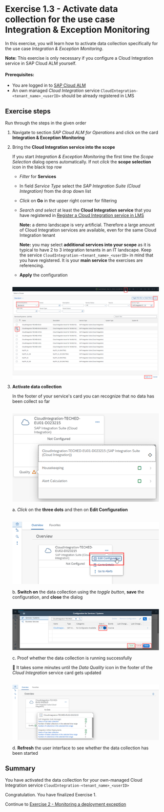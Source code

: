 # Exercise 1.3 - Activate data collection for the use case Integration & Exception Monitoring 

In this exercise, you will learn how to activate data collection specifically for the use case *Integration & Exception Monitoring*.

**Note:** This exercise is only necessary if you configure a Cloud Integration service in SAP Cloud ALM yourself.

#### Prerequisites:
- You are logged in to [SAP Cloud ALM](https://teched22-cloudalm-003.eu10.alm.cloud.sap/launchpad#Shell-home)
- An own managed *Cloud Integration* service `CloudIntegration-<tenant_name>_<userID>` should be already registered in LMS

## Exercise steps

Run through the steps in the given order

1. Navigate to section *SAP Cloud ALM for Operations* and click on the card **Integration & Exception Monitoring** 
      
2. Bring the **Cloud Integration service into the scope**

   If you start *Integration & Exception Monitoring* the first time the *Scope Selection* dialog opens automatically. If not *click* the **scope selection** icon in the black top row
   
    - *Filter* for **Services**
    - In field *Service Type* select the *SAP Integration Suite (Cloud Integration)* from the drop down list
    - *Click* on **Go** in the upper right corner for filtering
    - *Search and select* at least the **Cloud Integration service** that you have registered in [Register a Cloud Integration service in LMS](/exercises/ex1/ex11)
    
        **Note:** a demo landscape is very artificial. Therefore a large amount of Cloud Integration services are available, even for the same Cloud Integration tenant
        
        **Note:** you may select **additional services into your scope** as it is typical to have 2 to 3 integration tenants in an IT landscape. Keep the service `CloudIntegration-<tenant_name>_<userID>` in mind that you have registered. It is your **main service** the exercises are referencing.
        
    - **Apply** the configuration
      
     <br>![](/exercises/ex1/images/ScopeSelectionRegisteredService.png)
      
3. **Activate data collection**

    In the footer of your service's card you can recognize that no data has been collect so far
    
   <br>![](/exercises/ex1/images/IMOverviewNoData.png)

    a. *Click* on the **three dots** and then on **Edit Configuration**
    
    <br>![](/exercises/ex1/images/IMOverviewEditConfiguration.png)
    
    b. **Switch on** the data collection using the *toggle button*, **save** the configuration, and **close** the dialog
    
    <br>![](/exercises/ex1/images/IMConfigDataCollection.png)
	
    c. Proof whether the data collection is running successfully
    
    :custard: It takes some minutes until the *Data Quality* icon in the footer of the *Cloud Integration* service card gets updated
    
    <br>![](/exercises/ex1/images/IMOverviewDataCollectionActivated.png)
     
    d. **Refresh** the user interface to see whether the data collection has been started 
    
## Summary

You have activated the data collection for your own-managed Cloud Integration service `CloudIntegration-<tenant_name>_<userID>`

Congratulation. You have finalized Exercise 1. 

Continue to [Exercise 2 - Monitoring a deployment exception](/exercises/ex2/) 
